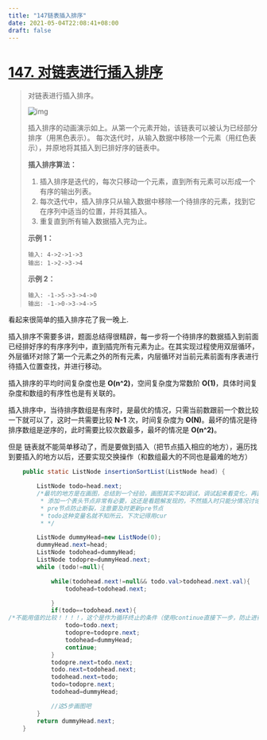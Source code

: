 ```yaml
---
title: "147链表插入排序"
date: 2021-05-04T22:08:41+08:00
draft: false
---
```


# [147. 对链表进行插入排序](https://leetcode-cn.com/problems/insertion-sort-list/)

> 对链表进行插入排序。
>
>  ![img](https://upload.wikimedia.org/wikipedia/commons/0/0f/Insertion-sort-example-300px.gif)
>
> 插入排序的动画演示如上。从第一个元素开始，该链表可以被认为已经部分排序（用黑色表示）。
> 每次迭代时，从输入数据中移除一个元素（用红色表示），并原地将其插入到已排好序的链表中。
>
>  
>
> **插入排序算法：**
>
> 1. 插入排序是迭代的，每次只移动一个元素，直到所有元素可以形成一个有序的输出列表。
> 2. 每次迭代中，插入排序只从输入数据中移除一个待排序的元素，找到它在序列中适当的位置，并将其插入。
> 3. 重复直到所有输入数据插入完为止。
>
>  
>
> **示例 1：**
>
> ```
> 输入: 4->2->1->3
> 输出: 1->2->3->4
> ```
>
> **示例 2：**
>
> ```
> 输入: -1->5->3->4->0
> 输出: -1->0->3->4->5
> ```
>
> 
>
> 



看起来很简单的插入排序花了我一晚上.

插入排序不需要多讲，题面总结得很精辟，每一步将一个待排序的数据插入到前面已经排好序的有序序列中，直到插完所有元素为止。在其实现过程使用双层循环，外层循环对除了第一个元素之外的所有元素，内层循环对当前元素前面有序表进行待插入位置查找，并进行移动。

插入排序的平均时间复杂度也是 **O(n^2)**，空间复杂度为常数阶 **O(1)**，具体时间复杂度和数组的有序性也是有关联的。

插入排序中，当待排序数组是有序时，是最优的情况，只需当前数跟前一个数比较一下就可以了，这时一共需要比较 **N-1** 次，时间复杂度为 **O(N)**。最坏的情况是待排序数组是逆序的，此时需要比较次数最多，最坏的情况是 **O(n^2)**。

但是 链表就不能简单移动了，而是要做到插入（把节点插入相应的地方），遍历找到要插入的地方以后，还要实现交换操作（和数组最大的不同也是最难的地方）

```java
    public static ListNode insertionSortList(ListNode head) {

        ListNode todo=head.next;
        /*最坑的地方是在画图，总结到一个经验，画图其实不如调试，调试起来看变化，再画图微调最好，傻乎乎画图最后会绕死进去
         * 添加一个表头节点非常有必要，这还是看题解发现的，不然插入时只能分情况讨论越来越复杂
         * pre节点防止断裂，注意要及时更新pre节点
         * todo这种变量名就不知所云，下次记得用cur
         * */

        ListNode dummyHead=new ListNode(0);
        dummyHead.next=head;
        ListNode todohead=dummyHead;
        ListNode todopre=dummyHead.next;
        while (todo!=null){

            while(todohead.next!=null&& todo.val>todohead.next.val){
                todohead=todohead.next;

            }
            if(todo==todohead.next){
/*不能用值的比较！！！！，这个是作为循环终止的条件（使用continue直接下一步，防止进行5步交换）：等到todohead.next循环到todo时，让todo后移，注意不仅仅要使得todo后移，todopre也要后移，todohead要归零*/
                todo=todo.next;
                todopre=todopre.next;
                todohead=dummyHead;
                continue;
            }
            todopre.next=todo.next;
            todo.next=todohead.next;
            todohead.next=todo;
            todo=todopre.next;
            todohead=dummyHead;

            //这5步画图吧
        }
        return dummyHead.next;
    }
```

